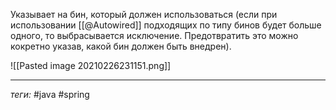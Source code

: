 Указывает на бин, который должен использоваться (если при использовании [[@Autowired]] подходящих по типу бинов будет больше одного, то выбрасывается исключение. Предотвратить это можно кокретно указав, какой бин должен быть внедрен).

![[Pasted image 20210226231151.png]]

---
*теги:* #java  #spring 